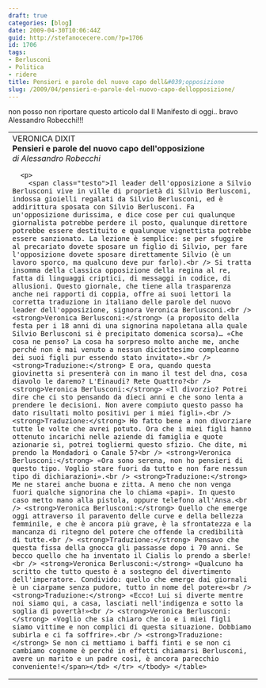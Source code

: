 ```yaml
---
draft: true
categories: [blog]
date: 2009-04-30T10:06:44Z
guid: http://stefanocecere.com/?p=1706
id: 1706
tags:
- Berlusconi
- Politica
- ridere
title: Pensieri e parole del nuovo capo dell&#039;opposizione
slug: /2009/04/pensieri-e-parole-del-nuovo-capo-dellopposizione/
---
```


non posso non riportare questo articolo dal Il Manifesto di oggi.. bravo Alessandro Robecchi!!!

<table border="0" cellspacing="0" cellpadding="0" width="90%">
  <tr>
    <td>
      <span class="occhiello">VERONICA DIXIT</span><br /> <span class="titolo"><strong>Pensieri e parole del nuovo capo dell'opposizione</strong></span><br /> <span class="firma"><em>di Alessandro Robecchi</em></span></p> 
      
      <p>
        <span class="testo">Il leader dell'opposizione a Silvio Berlusconi vive in ville di proprietà di Silvio Berlusconi, indossa gioielli regalati da Silvio Berlusconi, ed è addirittura sposata con Silvio Berlusconi. Fa un'opposizione durissima, e dice cose per cui qualunque giornalista potrebbe perdere il posto, qualunque direttore potrebbe essere destituito e qualunque vignettista potrebbe essere sanzionato. La lezione è semplice: se per sfuggire al precariato dovete sposare un figlio di Silvio, per fare l'opposizione dovete sposare direttamente Silvio (è un lavoro sporco, ma qualcuno deve pur farlo).<br /> Si tratta insomma della classica opposizione della regina al re, fatta di linguaggi criptici, di messaggi in codice, di allusioni. Questo giornale, che tiene alla trasparenza anche nei rapporti di coppia, offre ai suoi lettori la corretta traduzione in italiano delle parole del nuovo leader dell'opposizione, signora Veronica Berlusconi.<br /> <strong>Veronica Berlusconi:</strong> (a proposito della festa per i 18 anni di una signorina napoletana alla quale Silvio Berlusconi si è precipitato domenica scorsa)… «Che cosa ne penso? La cosa ha sorpreso molto anche me, anche perché non è mai venuto a nessun diciottesimo compleanno dei suoi figli pur essendo stato invitato».<br /> <strong>Traduzione:</strong> E ora, quando questa giovinetta si presenterà con in mano il test del dna, cosa diavolo le daremo? L'Einaudi? Rete Quattro?<br /> <strong>Veronica Berlusconi:</strong> «Il divorzio? Potrei dire che ci sto pensando da dieci anni e che sono lenta a prendere le decisioni. Non avere compiuto questo passo ha dato risultati molto positivi per i miei figli».<br /> <strong>Traduzione:</strong> Ho fatto bene a non divorziare tutte le volte che avrei potuto. Ora che i miei figli hanno ottenuto incarichi nelle aziende di famiglia e quote azionarie sì, potrei togliermi questo sfizio. Che dite, mi prendo la Mondadori o Canale 5?<br /> <strong>Veronica Berlusconi:</strong> «Ora sono serena, non ho pensieri di questo tipo. Voglio stare fuori da tutto e non fare nessun tipo di dichiarazioni».<br /> <strong>Traduzione:</strong> Me ne starei anche buona e zitta. A meno che non venga fuori qualche signorina che lo chiama «papi». In questo caso metto mano alla pistola, oppure telefono all'Ansa.<br /> <strong>Veronica Berlusconi:</strong> Quello che emerge oggi attraverso il paravento delle curve e della bellezza femminile, e che è ancora più grave, è la sfrontatezza e la mancanza di ritegno del potere che offende la credibilità di tutte.<br /> <strong>Traduzione:</strong> Pensavo che questa fissa della gnocca gli passasse dopo i 70 anni. Se becco quello che ha inventato il Cialis lo prendo a sberle!<br /> <strong>Veronica Berlusconi:</strong> «Qualcuno ha scritto che tutto questo è a sostegno del divertimento dell'imperatore. Condivido: quello che emerge dai giornali è un ciarpame senza pudore, tutto in nome del potere»<br /> <strong>Traduzione:</strong> «Ecco! Lui si diverte mentre noi siamo qui, a casa, lasciati nell'indigenza e sotto la soglia di povertà!»<br /> <strong>Veronica Berlusconi:</strong> «Voglio che sia chiaro che io e i miei figli siamo vittime e non complici di questa situazione. Dobbiamo subirla e ci fa soffrire».<br /> <strong>Traduzione:</strong> Se non ci mettiamo i baffi finti e se non ci cambiamo cognome è perché in effetti chiamarsi Berlusconi, avere un marito e un padre così, è ancora parecchio conveniente!</span></td> </tr> </tbody> </table>